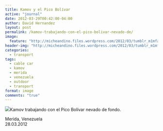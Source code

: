 ```yaml
---
title: Kamov y el Pico Bolívar
active: "journal"
date: 2012-03-29T00:42:00-04:00
author: David Hernandez
layout: post
permalink: /kamov-trabajando-con-el-pico-bolivar-nevado-de/
image:
  feature: "http://micheandino.files.wordpress.com/2012/03/tumblr_m1mfaolal71qzqummo1_1280.jpg"
header-img: "http://micheandino.files.wordpress.com/2012/03/tumblr_m1mfaolal71qzqummo1_1280.jpg"
categories:
  - transport
tags:
  - cable car
  - kamov
  - merida
  - venezuela
  - outdoor
  - transport
format: image
comments: "true"
---
```

<a href="http://micheandino.files.wordpress.com/2012/03/tumblr_m1mfaolal71qzqummo1_1280.jpg" class="popup"  title="Kamov trabajando con el Pico Bolívar nevado de fondo" data-caption="© 2012 by David Hernández"><img src="http://micheandino.files.wordpress.com/2012/03/tumblr_m1mfaolal71qzqummo1_1280.jpg"></a>Kamov trabajando con el Pico Bolívar nevado de fondo.

Merida, Venezuela<br />
28.03.2012
